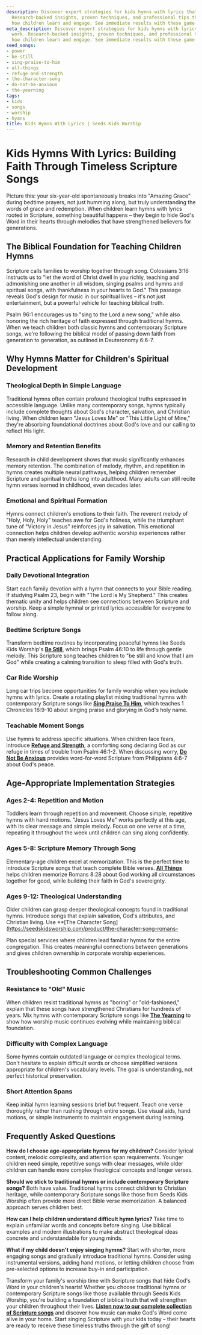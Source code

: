 ```yaml
---
description: Discover expert strategies for kids hymns with lyrics that actually work.
  Research-backed insights, proven techniques, and professional tips that transform
  how children learn and engage. See immediate results with these game-changing methods!
meta_description: Discover expert strategies for kids hymns with lyrics that actually
  work. Research-backed insights, proven techniques, and professional tips that transform
  how children learn and engage. See immediate results with these game-changing methods!
seed_songs:
- power
- be-still
- sing-praise-to-him
- all-things
- refuge-and-strength
- the-character-song
- do-not-be-anxious
- the-yearning
tags:
- kids
- songs
- worship
- hymns
title: Kids Hymns With Lyrics | Seeds Kids Worship
---
```

# Kids Hymns With Lyrics: Building Faith Through Timeless Scripture Songs

Picture this: your six-year-old spontaneously breaks into "Amazing Grace" during bedtime prayers, not just humming along, but truly understanding the words of grace and redemption. When children learn hymns with lyrics rooted in Scripture, something beautiful happens – they begin to hide God's Word in their hearts through melodies that have strengthened believers for generations.

## The Biblical Foundation for Teaching Children Hymns

Scripture calls families to worship together through song. Colossians 3:16 instructs us to "let the word of Christ dwell in you richly, teaching and admonishing one another in all wisdom, singing psalms and hymns and spiritual songs, with thankfulness in your hearts to God." This passage reveals God's design for music in our spiritual lives – it's not just entertainment, but a powerful vehicle for teaching biblical truth.

Psalm 96:1 encourages us to "sing to the Lord a new song," while also honoring the rich heritage of faith expressed through traditional hymns. When we teach children both classic hymns and contemporary Scripture songs, we're following the biblical model of passing down faith from generation to generation, as outlined in Deuteronomy 6:6-7.

## Why Hymns Matter for Children's Spiritual Development

### Theological Depth in Simple Language

Traditional hymns often contain profound theological truths expressed in accessible language. Unlike many contemporary songs, hymns typically include complete thoughts about God's character, salvation, and Christian living. When children learn "Jesus Loves Me" or "This Little Light of Mine," they're absorbing foundational doctrines about God's love and our calling to reflect His light.

### Memory and Retention Benefits

Research in child development shows that music significantly enhances memory retention. The combination of melody, rhythm, and repetition in hymns creates multiple neural pathways, helping children remember Scripture and spiritual truths long into adulthood. Many adults can still recite hymn verses learned in childhood, even decades later.

### Emotional and Spiritual Formation

Hymns connect children's emotions to their faith. The reverent melody of "Holy, Holy, Holy" teaches awe for God's holiness, while the triumphant tune of "Victory in Jesus" reinforces joy in salvation. This emotional connection helps children develop authentic worship experiences rather than merely intellectual understanding.

## Practical Applications for Family Worship

### Daily Devotional Integration

Start each family devotion with a hymn that connects to your Bible reading. If studying Psalm 23, begin with "The Lord is My Shepherd." This creates thematic unity and helps children see connections between Scripture and worship. Keep a simple hymnal or printed lyrics accessible for everyone to follow along.

### Bedtime Scripture Songs

Transform bedtime routines by incorporating peaceful hymns like Seeds Kids Worship's **[Be Still](https://seedskidsworship.com/product/seeds-of-praise-vol-3/)**, which brings Psalm 46:10 to life through gentle melody. This Scripture song teaches children to "be still and know that I am God" while creating a calming transition to sleep filled with God's truth.

### Car Ride Worship

Long car trips become opportunities for family worship when you include hymns with lyrics. Create a rotating playlist mixing traditional hymns with contemporary Scripture songs like **[Sing Praise To Him](https://seedskidsworship.com/product/sing-praise-to-him-1-chronicles-169/)**, which teaches 1 Chronicles 16:9-10 about singing praise and glorying in God's holy name.

### Teachable Moment Songs

Use hymns to address specific situations. When children face fears, introduce **[Refuge and Strength](https://seedskidsworship.com/product/refuge-and-strength-psalm-461-2-2/)**, a comforting song declaring God as our refuge in times of trouble from Psalm 46:1-2. When discussing worry, **[Do Not Be Anxious](https://seedskidsworship.com/product/do-not-be-anxious-philippians-46-7-2/)** provides word-for-word Scripture from Philippians 4:6-7 about God's peace.

## Age-Appropriate Implementation Strategies

### Ages 2-4: Repetition and Motion

Toddlers learn through repetition and movement. Choose simple, repetitive hymns with hand motions. "Jesus Loves Me" works perfectly at this age, with its clear message and simple melody. Focus on one verse at a time, repeating it throughout the week until children can sing along confidently.

### Ages 5-8: Scripture Memory Through Song

Elementary-age children excel at memorization. This is the perfect time to introduce Scripture songs that teach complete Bible verses. **[All Things](https://seedskidsworship.com/product/trust-vol-11-releases-april-10-2018/)** helps children memorize Romans 8:28 about God working all circumstances together for good, while building their faith in God's sovereignty.

### Ages 9-12: Theological Understanding

Older children can grasp deeper theological concepts found in traditional hymns. Introduce songs that explain salvation, God's attributes, and Christian living. Use **[The Character Song](https://seedskidsworship.com/product/the-character-song-romans-

Plan special services where children lead familiar hymns for the entire congregation. This creates meaningful connections between generations and gives children ownership in corporate worship experiences.

## Troubleshooting Common Challenges

### Resistance to "Old" Music

When children resist traditional hymns as "boring" or "old-fashioned," explain that these songs have strengthened Christians for hundreds of years. Mix hymns with contemporary Scripture songs like **[The Yearning](https://seedskidsworship.com/product/the-yearning-isaiah-267-9/)** to show how worship music continues evolving while maintaining biblical foundation.

### Difficulty with Complex Language

Some hymns contain outdated language or complex theological terms. Don't hesitate to explain difficult words or choose simplified versions appropriate for children's vocabulary levels. The goal is understanding, not perfect historical preservation.

### Short Attention Spans

Keep initial hymn learning sessions brief but frequent. Teach one verse thoroughly rather than rushing through entire songs. Use visual aids, hand motions, or simple instruments to maintain engagement during learning.

## Frequently Asked Questions

**How do I choose age-appropriate hymns for my children?**
Consider lyrical content, melodic complexity, and attention span requirements. Younger children need simple, repetitive songs with clear messages, while older children can handle more complex theological concepts and longer verses.

**Should we stick to traditional hymns or include contemporary Scripture songs?**
Both have value. Traditional hymns connect children to Christian heritage, while contemporary Scripture songs like those from Seeds Kids Worship often provide more direct Bible verse memorization. A balanced approach serves children best.

**How can I help children understand difficult hymn lyrics?**
Take time to explain unfamiliar words and concepts before singing. Use biblical examples and modern illustrations to make abstract theological ideas concrete and understandable for young minds.

**What if my child doesn't enjoy singing hymns?**
Start with shorter, more engaging songs and gradually introduce traditional hymns. Consider using instrumental versions, adding hand motions, or letting children choose from pre-selected options to increase buy-in and participation.

Transform your family's worship time with Scripture songs that hide God's Word in your children's hearts! Whether you choose traditional hymns or contemporary Scripture songs like those available through Seeds Kids Worship, you're building a foundation of biblical truth that will strengthen your children throughout their lives. **[Listen now to our complete collection of Scripture songs](https://seedskidsworship.com/)** and discover how music can make God's Word come alive in your home. Start singing Scripture with your kids today – their hearts are ready to receive these timeless truths through the gift of song!

<script type="application/ld+json">
{
  "@context": "https://schema.org",
  "@type": "Article",
  "headline": "Kids Hymns With Lyrics",
  "author": {
    "@type": "Organization",
    "name": "Seeds Kids Worship"
  },
  "publisher": {
    "@type": "Organization",
    "name": "Seeds Kids Worship",
    "logo": {
      "@type": "ImageObject",
      "url": "https://seedskidsworship.com/logo.png"
    }
  },
  "datePublished": "2025-09-05T13:14:23.583476",
  "dateModified": "2025-09-05T13:14:23.583498",
  "description": "Discover expert strategies for kids hymns with lyrics that actually work. Research-backed insights, proven techniques, and professional tips that transform how ",
  "mainEntityOfPage": {
    "@type": "WebPage",
    "@id": "https://seedskidsworship.com/activities/kids-hymns-with-lyrics/"
  }
}
</script>

<script type="application/ld+json">
{
  "@context": "https://schema.org",
  "@type": "Product",
  "name": "Power",
  "description": "Energetic song about receiving power from the Holy Spirit to be witnesses from Acts 1:8",
  "url": "https://seedskidsworship.com/product/power-acts-18/",
  "brand": {
    "@type": "Brand",
    "name": "Seeds Kids Worship"
  },
  "category": "Children's Christian Music",
  "album": "Power"
}
</script>

<script type="application/ld+json">
{
  "@context": "https://schema.org",
  "@type": "Product",
  "name": "Be Still",
  "description": "Peaceful worship song for meditation and quietness encouraging children to be still and know God",
  "url": "https://seedskidsworship.com/product/seeds-of-praise-vol-3/",
  "brand": {
    "@type": "Brand",
    "name": "Seeds Kids Worship"
  },
  "category": "Children's Christian Music",
  "album": "Seeds of Praise / Lullabies"
}
</script>

<script type="application/ld+json">
{
  "@context": "https://schema.org",
  "@type": "Product",
  "name": "Sing Praise
